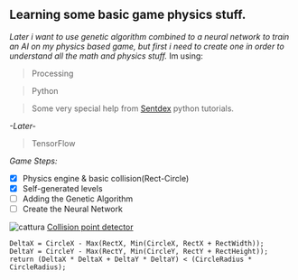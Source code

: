 ## Learning some basic game physics stuff.
*Later i want to use genetic algorithm  combined to a neural network to train an AI on my physics based game, but first i need to create one in order to understand all the math and physics stuff.*
Im using:
>Processing

>Python

>Some very special help from [Sentdex](https://github.com/Sentdex) python tutorials.

*-Later-*

>TensorFlow

*Game Steps:*
- [x] Physics engine & basic collision(Rect-Circle)
- [x] Self-generated levels 
- [ ] Adding the Genetic Algorithm 
- [ ] Create the Neural Network 

![cattura](https://cloud.githubusercontent.com/assets/22122998/25442732/1aa7a52a-2aa6-11e7-9d36-a20247ac0232.PNG)
[Collision point detector](https://yal.cc/rectangle-circle-intersection-test/)
```
DeltaX = CircleX - Max(RectX, Min(CircleX, RectX + RectWidth));
DeltaY = CircleY - Max(RectY, Min(CircleY, RectY + RectHeight));
return (DeltaX * DeltaX + DeltaY * DeltaY) < (CircleRadius * CircleRadius);
```
